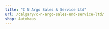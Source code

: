 ```yaml
---
title: "C N Argo Sales & Service Ltd"
url: /calgary/c-n-argo-sales-und-service-ltd/
shop: Autohaus
---
```

